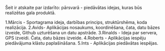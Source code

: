 Šeit ir atskaite par izdarīto: pārsvarā - piedāvātas idejas, kuras būs realizētas gala produktā.

1.Mārcis - Sportagrama ideja, darbības princips, struktūrshēma, koda realizācija.
2.Avids- Aplikācijas nosaukums, koordinēšana, čata, datu bāzes izveide, Github uzturēšana un datu apstrāde.
3.Rinalds - Ideja par servera, GPS izveidi. Čata, datu bāzes izveide.
4.Roberts - Aplikācijas iespēju piedāvājuma klāstu paplašināšana.
5.Ints - Aplikācijas piedāvātas iespējas.
